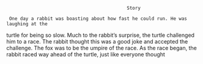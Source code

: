 						                        Story

     One day a rabbit was boasting about how fast he could run. He was laughing at the 
 turtle for being so slow.
 Much to the rabbit’s surprise, the turtle challenged him to a race. The rabbit thought 
 this was a good joke and accepted the challenge. The fox was to be the umpire of the race. 
 As the race began, the rabbit raced way ahead of the turtle, just like everyone thought
